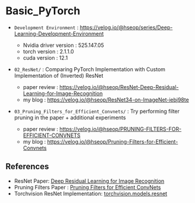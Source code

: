 # Basic_PyTorch

* `Development Environment` : https://velog.io/@hseop/series/Deep-Learning-Development-Environment
   * Nvidia driver version : 525.147.05
   * torch version : 2.1.1.0
   * cuda version : 12.1
   
* `02_ResNet/` : Comparing PyTorch Implementation with Custom Implementation of (Inverted) ResNet
   * paper review : https://velog.io/@hseop/ResNet-Deep-Residual-Learning-for-Image-Recognition
   * my blog : https://velog.io/@hseop/ResNet34-on-ImageNet-iebj98te

* `03_Pruning_Filters_for_Efficient_Convnets/` : Try performing filter pruning in the paper + additional experiments
   * paper review : https://velog.io/@hseop/PRUNING-FILTERS-FOR-EFFICIENT-CONVNETS
   * my blog : https://velog.io/@hseop/Pruning-Filters-for-Efficient-Convnets

## References
- ResNet Paper: [Deep Residual Learning for Image Recognition](https://arxiv.org/abs/1512.03385)
- Pruning Filters Paper : [Pruning Filters for Efficient ConvNets](https://arxiv.org/abs/1608.08710)
- Torchvision ResNet Implementation: [torchvision.models.resnet](https://github.com/pytorch/vision/blob/6640e494c5b24be52c0008d46147637117221091/torchvision/models/resnet.py#L75)
